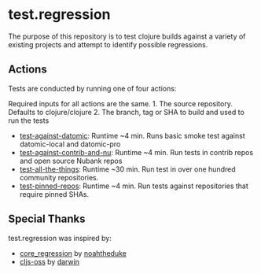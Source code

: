 # test.regression

The purpose of this repository is to test clojure builds against a variety of existing projects and attempt to identify possible regressions.

## Actions

Tests are conducted by running one of four actions:

Required inputs for all actions are the same. 
    1. The source repository. Defaults to clojure/clojure
    2. The branch, tag or SHA to build and used to run the tests

* [test-against-datomic](https://github.com/clojure/test.regression/actions/workflows/test-against-datomic.yml): Runtime ~4 min. Runs basic smoke test against datomic-local and datomic-pro
* [test-against-contrib-and-nu](https://github.com/clojure/test.regression/actions/workflows/test-against-contrib-and-nu.yml): Runtime ~4 min. Run tests in contrib repos and open source Nubank repos
* [test-all-the-things](https://github.com/clojure/test.regression/actions/workflows/test-all-the-things.yml): Runtime ~30 min. Run test in over one hundred community repositories.
* [test-pinned-repos](https://github.com/clojure/test.regression/actions/workflows/test-pinned-repos.yml): Runtime ~4 min. Run tests against repositories that require pinned SHAs.

## Special Thanks

test.regression was inspired by:
  * [core_regression](https://github.com/NoahTheDuke/core_regression) by [noahtheduke](https://github.com/NoahTheDuke)
  * [cljs-oss](https://github.com/cljs-oss/canary) by [darwin](https://github.com/darwin)